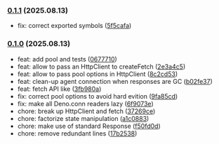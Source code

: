 ### [0.1.1](https://github.com/esroyo/deno-simple-fetch/compare/v0.1.0...v0.1.1) (2025.08.13)

- fix: correct exported symbols
  ([5f5cafa](https://github.com/esroyo/deno-simple-fetch/commit/5f5cafaa21bc624e14ff84b9c58456c9d8bad593))

### [0.1.0](https://github.com/esroyo/deno-simple-fetch/compare/v0.0.0...v0.1.0) (2025.08.13)

- feat: add pool and tests
  ([0677710](https://github.com/esroyo/deno-simple-fetch/commit/0677710953fd9ac84365ec03e7129bcc9b099795))
- feat: allow to pass an HttpClient to createFetch
  ([2e3a4c5](https://github.com/esroyo/deno-simple-fetch/commit/2e3a4c58e63aba4664c9d2b915a95e16b63cf44b))
- feat: allow to pass pool options in HttpClient
  ([8c2cd53](https://github.com/esroyo/deno-simple-fetch/commit/8c2cd538e258e051a52e6b375aa708ff449d4a95))
- feat: clean-up agent connection when responses are GC
  ([b02fe37](https://github.com/esroyo/deno-simple-fetch/commit/b02fe3709b768d771c6debf313d8497f93ab8650))
- feat: fetch API like
  ([3fb980a](https://github.com/esroyo/deno-simple-fetch/commit/3fb980a8ac6b6968c58698b788a704a519858076))
- fix: correct pool options to avoid hard evition
  ([9fa85cd](https://github.com/esroyo/deno-simple-fetch/commit/9fa85cd9c1824efd6bf48dca932166dd04a90eba))
- fix: make all Deno.conn readers lazy
  ([6f9073e](https://github.com/esroyo/deno-simple-fetch/commit/6f9073e9303ad11e91417a48217812515b14de92))
- chore: break up HttpClient and fetch
  ([37269ce](https://github.com/esroyo/deno-simple-fetch/commit/37269cedd12d049572ad4d4584cbdb45ac95b714))
- chore: factorize state manipulation
  ([a1c0883](https://github.com/esroyo/deno-simple-fetch/commit/a1c0883d97c81adc9541d64126e07b879f3dbcc7))
- chore: make use of standard Response
  ([f50fd0d](https://github.com/esroyo/deno-simple-fetch/commit/f50fd0d7a74b24bfbbd94e8a05908e16d1968f73))
- chore: remove redundant lines
  ([17b2538](https://github.com/esroyo/deno-simple-fetch/commit/17b2538bcf5fb131730a8b08da276858739493b7))